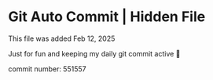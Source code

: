 # Git Auto Commit | Hidden File

This file was added Feb 12, 2025

Just for fun and keeping my daily git commit active 🤪

commit number: 551557
